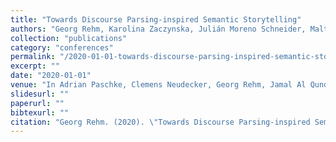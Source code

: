 ```yaml
---
title: "Towards Discourse Parsing-inspired Semantic Storytelling"
authors: "Georg Rehm, Karolina Zaczynska, Julián Moreno Schneider, Malte Ostendorff, Peter Bourgonje, Maria Berger, Jens Rauenbusch, André Schmidt, and Mikka Wild"
collection: "publications"
category: "conferences"
permalink: "/2020-01-01-towards-discourse-parsing-inspired-semantic-storytelling"
excerpt: ""
date: "2020-01-01"
venue: "In Adrian Paschke, Clemens Neudecker, Georg Rehm, Jamal Al Qundus, and Lydia Pintscher, editors, Proceedings of QURATOR 2020 - The conference for intelligent content solutions, Berlin, Germany, 02 2020. CEUR Workshop Proceedings, Volume 2535. 20/21 January 2020."
slidesurl: ""
paperurl: ""
bibtexurl: ""
citation: "Georg Rehm. (2020). \"Towards Discourse Parsing-inspired Semantic Storytelling.\" *In Adrian Paschke, Clemens Neudecker, Georg Rehm, Jamal Al Qundus, and Lydia Pintscher, editors, Proceedings of QURATOR 2020 - The conference for intelligent content solutions, Berlin, Germany, 02 2020. CEUR Workshop Proceedings, Volume 2535. 20/21 January 2020.*."
---
```


